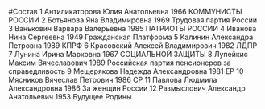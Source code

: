 #Состав
1 Антиликаторова Юлия Анатольевна 1966 КОММУНИСТЫ РОССИИ
2 Ботьянова Яна Владимировна 1969 Трудовая партия России
3 Ванькович Варвара Валерьевна 1985 ПАТРИОТЫ РОССИИ
4 Иванова Нина Сергеевна 1949 Гражданская Платформа
5 Калинин Александра Петровна 1989 КПРФ
6 Красовский Алексей Владимирович 1982 ЛДПР
7 Лунина Ирина Марковна 1967 СОЦИАЛЬНОЙ ЗАЩИТЫ
8 Лупейкис Максим Вячеславович 1989 Российская партия пенсионеров за справедливость
9 Мещерякова Надежда Александровна 1981 ЕР
10 Мясников Вячеслав Петрович 1986 СР
11 Павлова Людмила Александровна 1986 За женщин России
12 Размыслович Александр Анатольевич 1953 Будущее Родины
